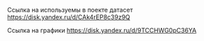 Ссылка на используемы в поекте датасет https://disk.yandex.ru/d/CAk4rEP8c39z9Q


Ссылка на графики https://disk.yandex.ru/d/9TCCHWG0pC36YA
